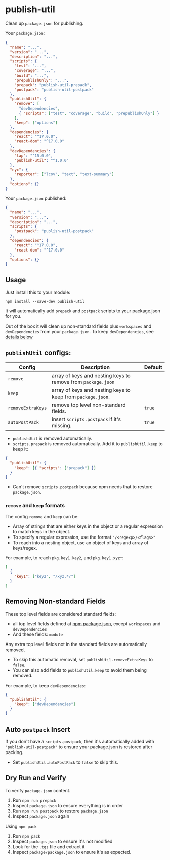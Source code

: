 # publish-util

Clean up `package.json` for publishing.

Your `package.json`:

```json
{
  "name": "...",
  "version": "...",
  "description": "...",
  "scripts": {
    "test": "...",
    "coverage": "...",
    "build": "...",
    "prepublishOnly": "...",
    "prepack": "publish-util-prepack",
    "postpack": "publish-util-postpack"
  },
  "publishUtil": {
    "remove": [
      "devDependencies",
      { "scripts": ["test", "coverage", "build", "prepublishOnly"] }
    ],
    "keep": ["options"]
  },
  "dependencies": {
    "react": "^17.0.0",
    "react-dom": "^17.0.0"
  },
  "devDependencies": {
    "tap": "^15.0.0",
    "publish-util": "^1.0.0"
  },
  "nyc": {
    "reporter": ["lcov", "text", "text-summary"]
  },
  "options": {}
}
```

Your `package.json` published:

```json
{
  "name": "...",
  "version": "...",
  "description": "...",
  "scripts": {
    "postpack": "publish-util-postpack"
  },
  "dependencies": {
    "react": "^17.0.0",
    "react-dom": "^17.0.0"
  },
  "options": {}
}
```

## Usage

Just install this to your module:

`npm install --save-dev publish-util`

It will automatically add `prepack` and `postpack` scripts to your package.json for you.

Out of the box it will clean up non-standard fields plus `workspaces` and `devDependencies` from your `package.json`. To keep `devDependencies`, see [details below](#removing-non-standard-fields)

## `publishUtil` configs:

| Config            | Description                                                  | Default |
| ----------------- | ------------------------------------------------------------ | ------- |
| `remove`          | array of keys and nesting keys to remove from `package.json` |         |
| `keep`            | array of keys and nesting keys to keep from `package.json`.  |         |
| `removeExtraKeys` | remove top level non-standard fields.                        | `true`  |
| `autoPostPack`    | insert `scripts.postpack` if it's missing.                   | `true`  |

- `publishUtil` is removed automatically.
- `scripts.prepack` is removed automatically. Add it to `publishUtil.keep` to keep it:

```json
{
  "publishUtil": {
    "keep": [{ "scripts": ["prepack"] }]
  }
}
```

- Can't remove `scripts.postpack` because npm needs that to restore `package.json`.

### `remove` and `keep` formats

The config `remove` and `keep` can be:

- Array of strings that are either keys in the object or a regular expression to match keys in the object.
- To specify a regular expression, use the format `"/<regexp>/<flags>"`
- To reach into a nesting object, use an object of keys and array of keys/regex.

For example, to reach `pkg.key1.key2`, and `pkg.key1.xyz*`:

```json
[
  {
    "key1": ["key2", "/xyz.*/"]
  }
]
```

## Removing Non-standard Fields

These top level fields are considered standard fields:

- all top level fields defined at [npm package.json](https://docs.npmjs.com/cli/v7/configuring-npm/package-json), except `workspaces` and `devDependencies`
- And these fields: `module`

Any extra top level fields not in the standard fields are automatically removed.

- To skip this automatic removal, set `publishUtil.removeExtraKeys` to `false`.
- You can also add fields to `publishUtil.keep` to avoid them being removed.

For example, to keep `devDependencies`:

```json
{
  "publishUtil": {
    "keep": ["devDependencies"]
  }
}
```

## Auto `postpack` Insert

If you don't have a `scripts.postpack`, then it's automatically added with `"publish-util-postpack"` to ensure your package.json is restored after packing.

- Set `publishUtil.autoPostPack` to `false` to skip this.

## Dry Run and Verify

To verify `package.json` content.

1. Run `npm run prepack`
2. Inspect `package.json` to ensure everything is in order
3. Run `npm run postpack` to restore `package.json`
4. Inspect `package.json` again

Using `npm pack`

1. Run `npm pack`
2. Inspect `package.json` to ensure it's not modified
3. Look for the `.tgz` file and extract it
4. Inspect `package/package.json` to ensure it's as expected.
